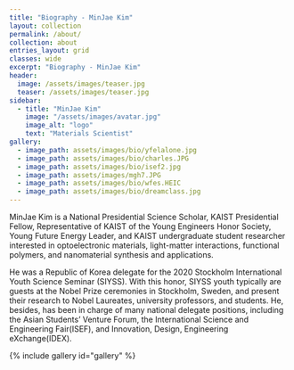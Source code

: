 ```yaml
---
title: "Biography - MinJae Kim"
layout: collection
permalink: /about/
collection: about
entries_layout: grid
classes: wide
excerpt: "Biography - MinJae Kim"
header:
  image: /assets/images/teaser.jpg
  teaser: /assets/images/teaser.jpg
sidebar:
  - title: "MinJae Kim"
    image: "/assets/images/avatar.jpg"
    image_alt: "logo"
    text: "Materials Scientist"
gallery:
  - image_path: assets/images/bio/yfelalone.jpg
  - image_path: assets/images/bio/charles.JPG
  - image_path: assets/images/bio/isef2.jpg
  - image_path: assets/images/mgh7.JPG
  - image_path: assets/images/bio/wfes.HEIC
  - image_path: assets/images/bio/dreamclass.jpg
---
```



MinJae Kim is a National Presidential Science Scholar, KAIST Presidential Fellow, Representative of KAIST of the Young Engineers Honor Society, Young Future Energy Leader, and KAIST undergraduate student researcher interested in optoelectronic materials, light-matter interactions, functional polymers, and nanomaterial synthesis and applications.

He was a Republic of Korea delegate for the 2020 Stockholm International Youth Science Seminar (SIYSS). With this honor, SIYSS youth typically are guests at the Nobel Prize ceremonies in Stockholm, Sweden, and present their research to Nobel Laureates, university professors, and students. He, besides, has been in charge of many national delegate positions, including the Asian Students’ Venture Forum, the International Science and Engineering Fair(ISEF), and Innovation, Design, Engineering eXchange(IDEX).

{% include gallery id="gallery"  %}
